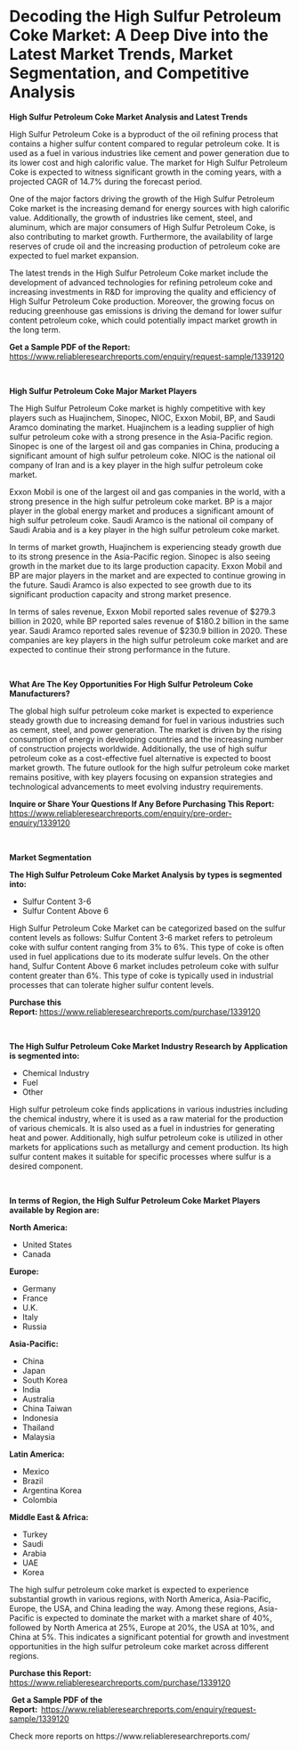 <p><h1>Decoding the High Sulfur Petroleum Coke Market: A Deep Dive into the Latest Market Trends, Market Segmentation, and Competitive Analysis</h1></p><p><strong>High Sulfur Petroleum Coke Market Analysis and Latest Trends</strong></p>
<p><p>High Sulfur Petroleum Coke is a byproduct of the oil refining process that contains a higher sulfur content compared to regular petroleum coke. It is used as a fuel in various industries like cement and power generation due to its lower cost and high calorific value. The market for High Sulfur Petroleum Coke is expected to witness significant growth in the coming years, with a projected CAGR of 14.7% during the forecast period.</p><p>One of the major factors driving the growth of the High Sulfur Petroleum Coke market is the increasing demand for energy sources with high calorific value. Additionally, the growth of industries like cement, steel, and aluminum, which are major consumers of High Sulfur Petroleum Coke, is also contributing to market growth. Furthermore, the availability of large reserves of crude oil and the increasing production of petroleum coke are expected to fuel market expansion.</p><p>The latest trends in the High Sulfur Petroleum Coke market include the development of advanced technologies for refining petroleum coke and increasing investments in R&D for improving the quality and efficiency of High Sulfur Petroleum Coke production. Moreover, the growing focus on reducing greenhouse gas emissions is driving the demand for lower sulfur content petroleum coke, which could potentially impact market growth in the long term.</p></p>
<p><strong>Get a Sample PDF of the Report:&nbsp;</strong> <a href="https://www.reliableresearchreports.com/enquiry/request-sample/1339120">https://www.reliableresearchreports.com/enquiry/request-sample/1339120</a></p>
<p>&nbsp;</p>
<p><strong>High Sulfur Petroleum Coke Major Market Players</strong></p>
<p><p>The High Sulfur Petroleum Coke market is highly competitive with key players such as Huajinchem, Sinopec, NIOC, Exxon Mobil, BP, and Saudi Aramco dominating the market. Huajinchem is a leading supplier of high sulfur petroleum coke with a strong presence in the Asia-Pacific region. Sinopec is one of the largest oil and gas companies in China, producing a significant amount of high sulfur petroleum coke. NIOC is the national oil company of Iran and is a key player in the high sulfur petroleum coke market.</p><p>Exxon Mobil is one of the largest oil and gas companies in the world, with a strong presence in the high sulfur petroleum coke market. BP is a major player in the global energy market and produces a significant amount of high sulfur petroleum coke. Saudi Aramco is the national oil company of Saudi Arabia and is a key player in the high sulfur petroleum coke market.</p><p>In terms of market growth, Huajinchem is experiencing steady growth due to its strong presence in the Asia-Pacific region. Sinopec is also seeing growth in the market due to its large production capacity. Exxon Mobil and BP are major players in the market and are expected to continue growing in the future. Saudi Aramco is also expected to see growth due to its significant production capacity and strong market presence.</p><p>In terms of sales revenue, Exxon Mobil reported sales revenue of $279.3 billion in 2020, while BP reported sales revenue of $180.2 billion in the same year. Saudi Aramco reported sales revenue of $230.9 billion in 2020. These companies are key players in the high sulfur petroleum coke market and are expected to continue their strong performance in the future.</p></p>
<p>&nbsp;</p>
<p><strong>What Are The Key Opportunities For High Sulfur Petroleum Coke Manufacturers?</strong></p>
<p><p>The global high sulfur petroleum coke market is expected to experience steady growth due to increasing demand for fuel in various industries such as cement, steel, and power generation. The market is driven by the rising consumption of energy in developing countries and the increasing number of construction projects worldwide. Additionally, the use of high sulfur petroleum coke as a cost-effective fuel alternative is expected to boost market growth. The future outlook for the high sulfur petroleum coke market remains positive, with key players focusing on expansion strategies and technological advancements to meet evolving industry requirements.</p></p>
<p><strong>Inquire or Share Your Questions If Any Before Purchasing This Report:</strong> <a href="https://www.reliableresearchreports.com/enquiry/pre-order-enquiry/1339120">https://www.reliableresearchreports.com/enquiry/pre-order-enquiry/1339120</a></p>
<p>&nbsp;</p>
<p><strong>Market Segmentation</strong></p>
<p><strong>The High Sulfur Petroleum Coke Market Analysis by types is segmented into:</strong></p>
<p><ul><li>Sulfur Content 3-6</li><li>Sulfur Content Above 6</li></ul></p>
<p><p>High Sulfur Petroleum Coke Market can be categorized based on the sulfur content levels as follows: Sulfur Content 3-6 market refers to petroleum coke with sulfur content ranging from 3% to 6%. This type of coke is often used in fuel applications due to its moderate sulfur levels. On the other hand, Sulfur Content Above 6 market includes petroleum coke with sulfur content greater than 6%. This type of coke is typically used in industrial processes that can tolerate higher sulfur content levels.</p></p>
<p><strong>Purchase this Report:&nbsp;</strong><a href="https://www.reliableresearchreports.com/purchase/1339120">https://www.reliableresearchreports.com/purchase/1339120</a></p>
<p>&nbsp;</p>
<p><strong>The High Sulfur Petroleum Coke Market Industry Research by Application is segmented into:</strong></p>
<p><ul><li>Chemical Industry</li><li>Fuel</li><li>Other</li></ul></p>
<p><p>High sulfur petroleum coke finds applications in various industries including the chemical industry, where it is used as a raw material for the production of various chemicals. It is also used as a fuel in industries for generating heat and power. Additionally, high sulfur petroleum coke is utilized in other markets for applications such as metallurgy and cement production. Its high sulfur content makes it suitable for specific processes where sulfur is a desired component.</p></p>
<p>&nbsp;</p>
<p><strong>In terms of Region, the High Sulfur Petroleum Coke Market Players available by Region are:</strong></p>
<p>
    <p> <strong> North America: </strong>
        <ul>
            <li>United States</li>
            <li>Canada</li>
        </ul>
        </p> 
    <p> <strong> Europe: </strong>
        <ul>
            <li>Germany</li>
            <li>France</li>
            <li>U.K.</li>
            <li>Italy</li>
            <li>Russia</li>
        </ul>
        </p> 
    <p> <strong> Asia-Pacific: </strong>
        <ul>
            <li>China</li>
            <li>Japan</li>
            <li>South Korea</li>
            <li>India</li>
            <li>Australia</li>
            <li>China Taiwan</li>
            <li>Indonesia</li>
            <li>Thailand</li>
            <li>Malaysia</li>
        </ul>
        </p> 
    <p> <strong> Latin America: </strong>
        <ul>
            <li>Mexico</li>
            <li>Brazil</li>
            <li>Argentina Korea</li>
            <li>Colombia</li>
        </ul>
        </p> 
    <p> <strong> Middle East & Africa: </strong>
        <ul>
            <li>Turkey</li>
            <li>Saudi</li>
            <li>Arabia</li>
            <li>UAE</li>
            <li>Korea</li>
        </ul>
    </p>
    </p>
<p><p>The high sulfur petroleum coke market is expected to experience substantial growth in various regions, with North America, Asia-Pacific, Europe, the USA, and China leading the way. Among these regions, Asia-Pacific is expected to dominate the market with a market share of 40%, followed by North America at 25%, Europe at 20%, the USA at 10%, and China at 5%. This indicates a significant potential for growth and investment opportunities in the high sulfur petroleum coke market across different regions.</p></p>
<p><strong>Purchase this Report: </strong><a href="https://www.reliableresearchreports.com/purchase/1339120">https://www.reliableresearchreports.com/purchase/1339120</a></p>
<p>&nbsp;<strong>Get a Sample PDF of the Report:&nbsp;&nbsp;</strong><a href="https://www.reliableresearchreports.com/enquiry/request-sample/1339120">https://www.reliableresearchreports.com/enquiry/request-sample/1339120</a></p>
<p><strong></strong></p>
<p>Check more reports on https://www.reliableresearchreports.com/</p>